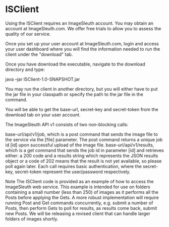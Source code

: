 ISClient
========

Using the ISClient requires an ImageSleuth account. You may obtain an account at ImageSleuth.com. We offer free trials to allow you to assess the quality of our service.

Once you set up your user account at ImageSleuth.com, login and access your user dashboard where you will find the information needed to run the client under the "download" tab.

Once you have download the executable, navigate to the download directory and type:

java –jar ISClient-1.0-SNAPSHOT.jar

You may run the client in another directory, but you will either have to put the jar file in your classpath or specify the path to the jar file in the command.

You will be able to get the base-url, secret-key and secret-token from the download tab on your user account.

The ImageSleuth API v1 consists of two non-blocking calls:

base-url/api/v1/job, which is a post command that sends the image file to the service via the [file] parameter.
    The post command returns a unique job id [id] upon successful upload of the image file.
base-url/api/v1/results, which is a get command that sends the job id in parameter [id] and retrieves either:
    a 200 code and a results string which represents the JSON results object or
    a code of 202 means that the result is not yet available, so please poll again later.
Each call requires basic authentication, where the secret-key, secret-token represent the user/password respectively.

Note
The ISClient code is provided as an example of how to access the ImageSleuth web service. This example is intended for use on folders containing a small number (less than 250) of images as it performs all the Posts before applying the Gets. A more robust implementation will require running Post and Get commands concurrently, e.g. submit a number of Posts, then perform Gets to poll for results, as results come back, submit new Posts. We will be releasing a revised client that can handle larger folders of images shortly.
